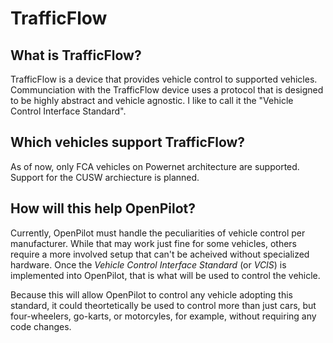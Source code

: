 # TrafficFlow

## What is TrafficFlow?

TrafficFlow is a device that provides vehicle control to supported vehicles.  Communciation with the TrafficFlow device uses a protocol that is designed to be highly abstract and vehicle agnostic. I like to call it the "Vehicle Control Interface Standard".

## Which vehicles support TrafficFlow?

As of now, only FCA vehicles on Powernet architecture are supported.  Support for the CUSW archiecture is planned.

## How will this help OpenPilot?

Currently, OpenPilot must handle the peculiarities of vehicle control per manufacturer.  While that may work just fine for some vehicles, others require a more involved setup that can't be acheived without specialized hardware.  Once the *Vehicle Control Interface Standard* (or *VCIS*) is implemented into OpenPilot, that is what will be used to control the vehicle. 

Because this will allow OpenPilot to control any vehicle adopting this standard, it could theortetically be used to control more than just cars, but four-wheelers, go-karts, or motorcyles, for example, without requiring any code changes.